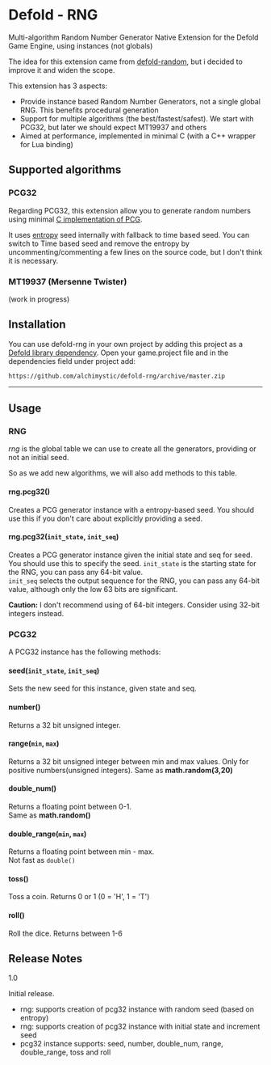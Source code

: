 # Defold - RNG

Multi-algorithm Random Number Generator Native Extension for the Defold Game Engine, using instances (not globals)

The idea for this extension came from [defold-random](https://github.com/selimanac/defold-random), but i decided to improve it and widen the scope.

This extension has 3 aspects:
* Provide instance based Random Number Generators, not a single global RNG. This benefits procedural generation
* Support for multiple algorithms (the best/fastest/safest). We start with PCG32, but later we should expect MT19937 and others
* Aimed at performance, implemented in minimal C (with a C++ wrapper for Lua binding)


## Supported algorithms

### PCG32

Regarding PCG32, this extension allow you to generate random numbers using minimal [C implementation of PCG](http://www.pcg-random.org/using-pcg-c-basic.html).

It uses [entropy](https://github.com/imneme/pcg-c/blob/master/extras/entropy.c) seed internally with fallback to time based seed. You can switch to Time based seed and remove the entropy by uncommenting/commenting a few lines on the source code, but I don't think it is necessary. 


### MT19937 (Mersenne Twister)

(work in progress)

## Installation
You can use defold-rng in your own project by adding this project as a [Defold library dependency](http://www.defold.com/manuals/libraries/). Open your game.project file and in the dependencies field under project add:

	https://github.com/alchimystic/defold-rng/archive/master.zip
	
---


## Usage

### RNG

*rng* is the global table we can use to create all the generators, providing or not an initial seed.

So as we add new algorithms, we will also add methods to this table.

#### rng.pcg32()

Creates a PCG generator instance with a entropy-based seed. You should use this if you don't care about explicitly providing a seed.

#### rng.pcg32(`init_state`, `init_seq`)

Creates a PCG generator instance given the initial state and seq for seed. You should use this to specify the seed.
`init_state` is the starting state for the RNG, you can pass any 64-bit value.  
`init_seq` selects the output sequence for the RNG, you can pass any 64-bit value, although only the low 63 bits are significant.

**Caution:** I don't recommend using of 64-bit integers. Consider using 32-bit integers instead. 



### PCG32

A PCG32 instance has the following methods:

#### seed(`init_state`, `init_seq`)

Sets the new seed for this instance, given state and seq.

#### number()

Returns a 32 bit unsigned integer.

#### range(`min`, `max`)

Returns a 32 bit unsigned integer between min and max values. Only for positive numbers(unsigned integers).
Same as **math.random(3,20)**  

#### double_num()

Returns a floating point between 0-1.  
Same as **math.random()**

####  double_range(`min`, `max`)

Returns a floating point between min - max.  
Not fast as `double()`

####  toss()

Toss a coin. Returns 0 or 1 (0 = 'H', 1 = 'T')

####  roll()

Roll the dice. Returns between 1-6


## Release Notes

1.0

Initial release.

- rng: supports creation of pcg32 instance with random seed (based on entropy)
- rng: supports creation of pcg32 instance with initial state and increment seed
- pcg32 instance supports: seed, number, double_num, range, double_range, toss and roll
